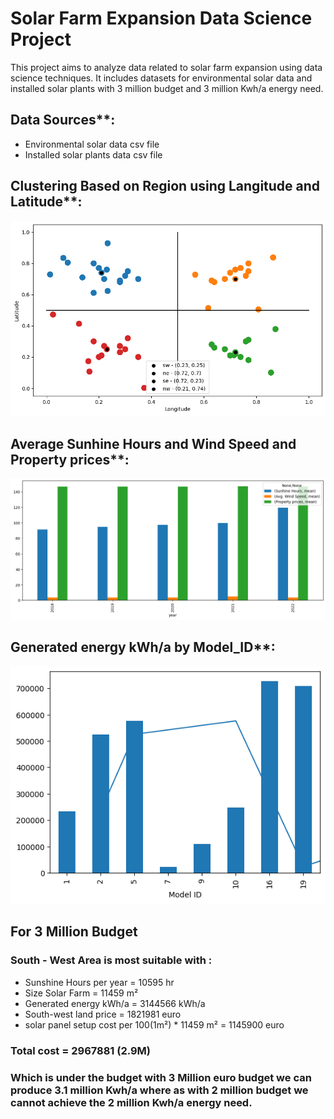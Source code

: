# Solar Farm Expansion Data Science Project

This project aims to analyze data related to solar farm expansion using data science techniques. It includes datasets for environmental solar data and installed solar plants with 3 million budget and 3 million Kwh/a energy need.

## Data Sources**:
  - Environmental solar data csv file
  - Installed solar plants data csv file

## Clustering Based on Region using Langitude and Latitude**:
![Alt text](/Images/clustering_by_region.png)

## Average Sunhine Hours and Wind Speed and Property prices**:
![Alt text](/Images/AVG_sunshine.png)

## Generated energy kWh/a by Model_ID**:
![Alt text](/Images/Model_ID.png)

## For 3 Million Budget

### South - West Area is most suitable with :
  - Sunshine Hours per year = 10595 hr
  - Size Solar Farm = 11459 m²
  - Generated energy kWh/a = 3144566 kWh/a
  - South-west land price = 1821981 euro
  - solar panel setup cost per 100(1m²) * 11459 m² = 1145900 euro

### Total cost = 2967881 (2.9M)

### Which is under the budget with 3 Million euro budget we can produce 3.1 million Kwh/a where as with 2 million budget we cannot achieve the 2 million Kwh/a energy need.
